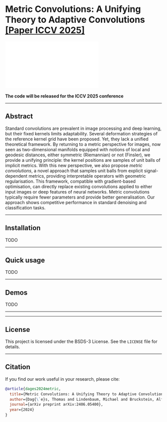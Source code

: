 # Metric Convolutions: A Unifying Theory to Adaptive Convolutions [\[Paper ICCV 2025\]](https://arxiv.org/abs/2406.05400)
![teaser_image](assets/duck_motivation_adaptive_kernels.pdf)

**The code will be released for the ICCV 2025 conference**

---

## Abstract

Standard convolutions are prevalent in image processing and deep learning, but their fixed kernels limits adaptability. Several deformation strategies of the reference kernel grid have been proposed. Yet, they lack a unified theoretical framework. By returning to a metric perspective for images, now seen as two-dimensional manifolds equipped with notions of local and geodesic distances, either symmetric (Riemannian) or not (Finsler), we provide a unifying principle: the kernel positions are samples of unit balls of implicit metrics. With this new perspective, we also propose *metric convolutions*, a novel approach that samples unit balls from explicit signal-dependent metrics, providing interpretable operators with geometric regularisation. This framework, compatible with gradient-based optimisation, can directly replace existing convolutions applied to either input images or deep features of neural networks. Metric convolutions typically require fewer parameters and provide better generalisation. Our approach shows competitive performance in standard denoising and classification tasks. 

---

## Installation

TODO

---

## Quick usage

TODO

---

## Demos

TODO

---


---
## License

This project is licensed under the BSDS-3 License. See the `LICENSE` file for details.

---

## Citation

If you find our work useful in your research, please cite:

```bibtex
@article{dages2024metric,
  title={Metric Convolutions: A Unifying Theory to Adaptive Convolutions},
  author={Dag{\`e}s, Thomas and Lindenbaum, Michael and Bruckstein, Alfred M},
  journal={arXiv preprint arXiv:2406.05400},
  year={2024}
}
```